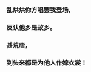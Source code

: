##  
### 乱烘烘你方唱罢我登场,
### 反认他乡是故乡。
### 甚荒唐，
### 到头来都是为他人作嫁衣裳！
<!--
### 我愿用我半生年华 陪你去看祭晚霞✨

乱烘烘你方唱罢我登场,
反认他乡是故乡。
甚荒唐，
到头来都是为他人作嫁衣裳！
### "Standing at the top, the world is at my feet, Surveying all below, each mountain but a seat."

## 

![](http://github-profile-summary-cards.vercel.app/api/cards/profile-details?username=msskx&theme=solarized_dark)

![](http://github-profile-summary-cards.vercel.app/api/cards/repos-per-language?username=msskx&theme=solarized_dark)

![](http://github-profile-summary-cards.vercel.app/api/cards/most-commit-language?username=msskx&theme=solarized_dark)

![](http://github-profile-summary-cards.vercel.app/api/cards/stats?username=msskx&theme=solarized_dark)

![](http://github-profile-summary-cards.vercel.app/api/cards/productive-time?username=msskx&theme=solarized_dark&utcOffset=8)

**msskx/msskx** is a ✨ _special_ ✨ repository because its `README.md` (this file) appears on your GitHub profile.

Here are some ideas to get you started:

- 🔭 I’m currently working on ...
- 🌱 I’m currently learning ...
- 👯 I’m looking to collaborate on ...
- 🤔 I’m looking for help with ...
- 💬 Ask me about ...
- 📫 How to reach me: ...
- 😄 Pronouns: ...
- ⚡ Fun fact: ...
-->
